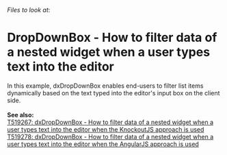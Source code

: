 <!-- default file list -->
*Files to look at*:

<!-- default file list end -->
# DropDownBox - How to filter data of a nested widget when a user types text into the editor


<p>In this example, dxDropDownBox enables end-users to filter list items dynamically based on the text typed into the editor's input box on the client side.<br><br><strong>See also:</strong><br><a href="https://www.devexpress.com/Support/Center/p/T519267">T519267:  dxDropDownBox - How to filter data of a nested widget when a user types text into the editor when the KnockoutJS approach is used</a><br><a href="https://www.devexpress.com/Support/Center/p/T519278">T519278:  dxDropDownBox - How to filter data of a nested widget when a user types text into the editor when the AngularJS approach is used</a></p>

<br/>


